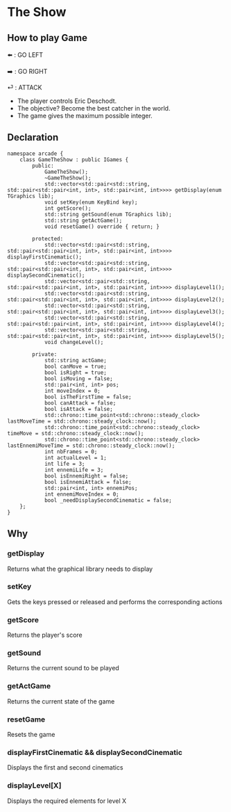 # The Show

## How to play Game

⬅️ : GO LEFT

➡️ : GO RIGHT

⏎ : ATTACK

* The player controls Eric Deschodt.
* The objective? Become the best catcher in the world.
* The game gives the maximum possible integer.

## Declaration

```
namespace arcade {
    class GameTheShow : public IGames {
        public:
            GameTheShow();
            ~GameTheShow();
            std::vector<std::pair<std::string, std::pair<std::pair<int, int>, std::pair<int, int>>>> getDisplay(enum TGraphics lib);
            void setKey(enum KeyBind key);
            int getScore();
            std::string getSound(enum TGraphics lib);
            std::string getActGame();
            void resetGame() override { return; }

        protected:
            std::vector<std::pair<std::string, std::pair<std::pair<int, int>, std::pair<int, int>>>> displayFirstCinematic();
            std::vector<std::pair<std::string, std::pair<std::pair<int, int>, std::pair<int, int>>>> displaySecondCinematic();
            std::vector<std::pair<std::string, std::pair<std::pair<int, int>, std::pair<int, int>>>> displayLevel1();
            std::vector<std::pair<std::string, std::pair<std::pair<int, int>, std::pair<int, int>>>> displayLevel2();
            std::vector<std::pair<std::string, std::pair<std::pair<int, int>, std::pair<int, int>>>> displayLevel3();
            std::vector<std::pair<std::string, std::pair<std::pair<int, int>, std::pair<int, int>>>> displayLevel4();
            std::vector<std::pair<std::string, std::pair<std::pair<int, int>, std::pair<int, int>>>> displayLevel5();
            void changeLevel();
        
        private:
            std::string actGame;
            bool canMove = true;
            bool isRight = true;
            bool isMoving = false;
            std::pair<int, int> pos;
            int moveIndex = 0;
            bool isTheFirstTime = false;
            bool canAttack = false;
            bool isAttack = false;
            std::chrono::time_point<std::chrono::steady_clock> lastMoveTime = std::chrono::steady_clock::now();
            std::chrono::time_point<std::chrono::steady_clock> timeMove = std::chrono::steady_clock::now();
            std::chrono::time_point<std::chrono::steady_clock> lastEnnemiMoveTime = std::chrono::steady_clock::now();
            int nbFrames = 0;
            int actualLevel = 1;
            int life = 3;
            int ennemiLife = 3;
            bool isEnnemiRight = false;
            bool isEnnemiAttack = false;
            std::pair<int, int> ennemiPos;
            int ennemiMoveIndex = 0;
            bool _needDisplaySecondCinematic = false;
    };
}
```

## Why

### getDisplay

Returns what the graphical library needs to display

### setKey

Gets the keys pressed or released and performs the corresponding actions

### getScore

Returns the player's score

### getSound

Returns the current sound to be played

### getActGame

Returns the current state of the game

### resetGame

Resets the game

### displayFirstCinematic && displaySecondCinematic

Displays the first and second cinematics

### displayLevel\[X\]

Displays the required elements for level X